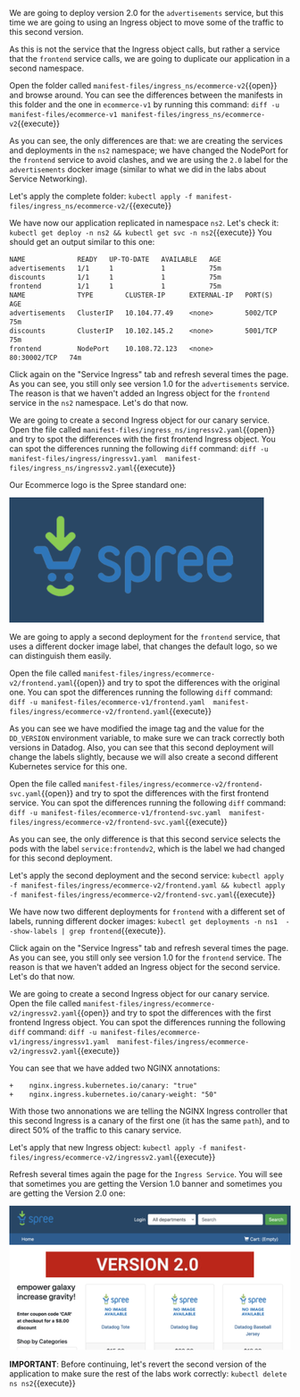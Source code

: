 We are going to deploy version 2.0 for the `advertisements` service, but this time we are going to using an Ingress object to move some of the traffic to this second version.

As this is not the service that the Ingress object calls, but rather a service that the `frontend` service calls, we are going to duplicate our application in a second namespace.

Open the folder called `manifest-files/ingress_ns/ecommerce-v2`{{open}} and browse around. You can see the differences between the manifests in this folder and the one in `ecommerce-v1` by running this command: `diff -u manifest-files/ecommerce-v1 manifest-files/ingress_ns/ecommerce-v2`{{execute}}

As you can see, the only differences are that: we are creating the services and deployments in the `ns2` namespace; we have changed the NodePort for the `frontend` service to avoid clashes, and we are using the `2.0` label for the `advertisements` docker image (similar to what we did in the labs about Service Networking).

Let's apply the complete folder: `kubectl apply -f manifest-files/ingress_ns/ecommerce-v2/`{{execute}}

We have now our application replicated in namespace `ns2`. Let's check it: `kubectl get deploy -n ns2 && kubectl get svc -n ns2`{{execute}} You should get an output similar to this one:

```
NAME             READY   UP-TO-DATE   AVAILABLE   AGE
advertisements   1/1     1            1           75m
discounts        1/1     1            1           75m
frontend         1/1     1            1           75m
NAME             TYPE        CLUSTER-IP      EXTERNAL-IP   PORT(S)        AGE
advertisements   ClusterIP   10.104.77.49    <none>        5002/TCP       75m
discounts        ClusterIP   10.102.145.2    <none>        5001/TCP       75m
frontend         NodePort    10.108.72.123   <none>        80:30002/TCP   74m
```

Click again on the "Service Ingress" tab and refresh several times the page. As you can see, you still only see version 1.0 for the `advertisements` service. The reason is that we haven't added an Ingress object for the `frontend` service in the `ns2` namespace. Let's do that now.

We are going to create a second Ingress object for our canary service. Open the file called `manifest-files/ingress_ns/ingressv2.yaml`{{open}} and try to spot the differences with the first frontend Ingress object. You can spot the differences running the following `diff` command: `diff -u manifest-files/ingress/ingressv1.yaml  manifest-files/ingress_ns/ingressv2.yaml`{{execute}}

Our Ecommerce logo is the Spree standard one:

![Screenshot of the Spree logo](./assets/spree_logo.png)

We are going to apply a second deployment for the `frontend` service, that uses a different docker image label, that changes the default logo, so we can distinguish them easily.

Open the file called `manifest-files/ingress/ecommerce-v2/frontend.yaml`{{open}} and try to spot the differences with the original one. You can spot the differences running the following `diff` command: `diff -u manifest-files/ecommerce-v1/frontend.yaml  manifest-files/ingress/ecommerce-v2/frontend.yaml`{{execute}}

As you can see we have modified the image tag and the value for the `DD_VERSION` environment variable, to make sure we can track correctly both versions in Datadog. Also, you can see that this second deployment will change the labels slightly, because we will also create a second different Kubernetes service for this one.

Open the file called `manifest-files/ingress/ecommerce-v2/frontend-svc.yaml`{{open}} and try to spot the differences with the first frontend service. You can spot the differences running the following `diff` command: `diff -u manifest-files/ecommerce-v1/frontend-svc.yaml  manifest-files/ingress/ecommerce-v2/frontend-svc.yaml`{{execute}}

As you can see, the only difference is that this second service selects the pods with the label `service:frontendv2`, which is the label we had changed for this second deployment.

Let's apply the second deployment and the second service: `kubectl apply -f manifest-files/ingress/ecommerce-v2/frontend.yaml && kubectl apply -f manifest-files/ingress/ecommerce-v2/frontend-svc.yaml`{{execute}}

We have now two different deployments for `frontend` with a different set of labels, running different docker images: `kubectl get deployments -n ns1  --show-labels | grep frontend`{{execute}}.

Click again on the "Service Ingress" tab and refresh several times the page. As you can see, you still only see version 1.0 for the `frontend` service. The reason is that we haven't added an Ingress object for the second service. Let's do that now.

We are going to create a second Ingress object for our canary service. Open the file called `manifest-files/ingress/ecommerce-v2/ingressv2.yaml`{{open}} and try to spot the differences with the first frontend Ingress object. You can spot the differences running the following `diff` command: `diff -u manifest-files/ecommerce-v1/ingress/ingressv1.yaml  manifest-files/ingress/ecommerce-v2/ingressv2.yaml`{{execute}}

You can see that we have added two NGINX annotations:

```
+    nginx.ingress.kubernetes.io/canary: "true"
+    nginx.ingress.kubernetes.io/canary-weight: "50"
```

With those two annonations we are telling the NGINX Ingress controller that this second Ingress is a canary of the first one (it has the same `path`), and to direct 50% of the traffic to this canary service.

Let's apply that new Ingress object: `kubectl apply -f manifest-files/ingress/ecommerce-v2/ingressv2.yaml`{{execute}}

Refresh several times again the page for the `Ingress Service`. You will see that sometimes you are getting the Version 1.0 banner and sometimes you are getting the Version 2.0 one:

![Screenshot of Ecommerce app with ads version 2.0](./assets/ads_v2.png)

**IMPORTANT**: Before continuing, let's revert the second version of the application to make sure the rest of the labs work correctly: `kubectl delete ns ns2`{{execute}}